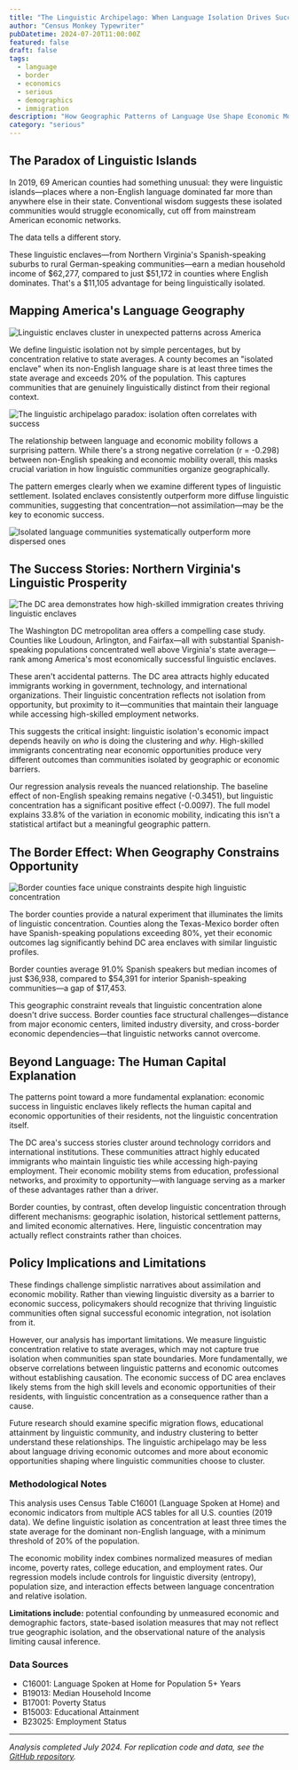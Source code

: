 ```yaml
---
title: "The Linguistic Archipelago: When Language Isolation Drives Success"
author: "Census Monkey Typewriter"
pubDatetime: 2024-07-20T11:00:00Z
featured: false
draft: false
tags:
  - language
  - border
  - economics
  - serious
  - demographics
  - immigration
description: "How Geographic Patterns of Language Use Shape Economic Mobility - Exploring the paradox of how linguistic isolation sometimes correlates with economic success"
category: "serious"
---
```


## The Paradox of Linguistic Islands

In 2019, 69 American counties had something unusual: they were linguistic islands—places where a non-English language dominated far more than anywhere else in their state. Conventional wisdom suggests these isolated communities would struggle economically, cut off from mainstream American economic networks.

The data tells a different story.

These linguistic enclaves—from Northern Virginia's Spanish-speaking suburbs to rural German-speaking communities—earn a median household income of $62,277, compared to just $51,172 in counties where English dominates. That's a $11,105 advantage for being linguistically isolated.

## Mapping America's Language Geography

![Linguistic enclaves cluster in unexpected patterns across America](/images/linguistic-archipelago/linguistic_archipelago_map.png)

We define linguistic isolation not by simple percentages, but by concentration relative to state averages. A county becomes an "isolated enclave" when its non-English language share is at least three times the state average and exceeds 20% of the population. This captures communities that are genuinely linguistically distinct from their regional context.

![The linguistic archipelago paradox: isolation often correlates with success](/images/linguistic-archipelago/linguistic_isolation_scatter.png)

The relationship between language and economic mobility follows a surprising pattern. While there's a strong negative correlation (r = -0.298) between non-English speaking and economic mobility overall, this masks crucial variation in how linguistic communities organize geographically.

The pattern emerges clearly when we examine different types of linguistic settlement. Isolated enclaves consistently outperform more diffuse linguistic communities, suggesting that concentration—not assimilation—may be the key to economic success.

![Isolated language communities systematically outperform more dispersed ones](/images/linguistic-archipelago/income_by_isolation.png)

## The Success Stories: Northern Virginia's Linguistic Prosperity

![The DC area demonstrates how high-skilled immigration creates thriving linguistic enclaves](/images/linguistic-archipelago/dc_success_story.png)

The Washington DC metropolitan area offers a compelling case study. Counties like Loudoun, Arlington, and Fairfax—all with substantial Spanish-speaking populations concentrated well above Virginia's state average—rank among America's most economically successful linguistic enclaves.

These aren't accidental patterns. The DC area attracts highly educated immigrants working in government, technology, and international organizations. Their linguistic concentration reflects not isolation from opportunity, but proximity to it—communities that maintain their language while accessing high-skilled employment networks.

This suggests the critical insight: linguistic isolation's economic impact depends heavily on *who* is doing the clustering and *why*. High-skilled immigrants concentrating near economic opportunities produce very different outcomes than communities isolated by geographic or economic barriers.

Our regression analysis reveals the nuanced relationship. The baseline effect of non-English speaking remains negative (-0.3451), but linguistic concentration has a significant positive effect (-0.0097). The full model explains 33.8% of the variation in economic mobility, indicating this isn't a statistical artifact but a meaningful geographic pattern.

## The Border Effect: When Geography Constrains Opportunity

![Border counties face unique constraints despite high linguistic concentration](/images/linguistic-archipelago/border_natural_experiment.png)

The border counties provide a natural experiment that illuminates the limits of linguistic concentration. Counties along the Texas-Mexico border often have Spanish-speaking populations exceeding 80%, yet their economic outcomes lag significantly behind DC area enclaves with similar linguistic profiles.

Border counties average 91.0% Spanish speakers but median incomes of just $36,938, compared to $54,391 for interior Spanish-speaking communities—a gap of $17,453.

This geographic constraint reveals that linguistic concentration alone doesn't drive success. Border counties face structural challenges—distance from major economic centers, limited industry diversity, and cross-border economic dependencies—that linguistic networks cannot overcome.

## Beyond Language: The Human Capital Explanation

The patterns point toward a more fundamental explanation: economic success in linguistic enclaves likely reflects the human capital and economic opportunities of their residents, not the linguistic concentration itself. 

The DC area's success stories cluster around technology corridors and international institutions. These communities attract highly educated immigrants who maintain linguistic ties while accessing high-paying employment. Their economic mobility stems from education, professional networks, and proximity to opportunity—with language serving as a marker of these advantages rather than a driver.

Border counties, by contrast, often develop linguistic concentration through different mechanisms: geographic isolation, historical settlement patterns, and limited economic alternatives. Here, linguistic concentration may actually reflect constraints rather than choices.

## Policy Implications and Limitations

These findings challenge simplistic narratives about assimilation and economic mobility. Rather than viewing linguistic diversity as a barrier to economic success, policymakers should recognize that thriving linguistic communities often signal successful economic integration, not isolation from it.

However, our analysis has important limitations. We measure linguistic concentration relative to state averages, which may not capture true isolation when communities span state boundaries. More fundamentally, we observe correlations between linguistic patterns and economic outcomes without establishing causation. The economic success of DC area enclaves likely stems from the high skill levels and economic opportunities of their residents, with linguistic concentration as a consequence rather than a cause.

Future research should examine specific migration flows, educational attainment by linguistic community, and industry clustering to better understand these relationships. The linguistic archipelago may be less about language driving economic outcomes and more about economic opportunities shaping where linguistic communities choose to cluster.

### Methodological Notes

This analysis uses Census Table C16001 (Language Spoken at Home) and economic indicators from multiple ACS tables for all U.S. counties (2019 data). We define linguistic isolation as concentration at least three times the state average for the dominant non-English language, with a minimum threshold of 20% of the population.

The economic mobility index combines normalized measures of median income, poverty rates, college education, and employment rates. Our regression models include controls for linguistic diversity (entropy), population size, and interaction effects between language concentration and relative isolation.

**Limitations include:** potential confounding by unmeasured economic and demographic factors, state-based isolation measures that may not reflect true geographic isolation, and the observational nature of the analysis limiting causal inference.

### Data Sources

- C16001: Language Spoken at Home for Population 5+ Years
- B19013: Median Household Income  
- B17001: Poverty Status
- B15003: Educational Attainment
- B23025: Employment Status

---

*Analysis completed July 2024. For replication code and data, see the [GitHub repository](https://github.com/census-monkey-typewriter).*